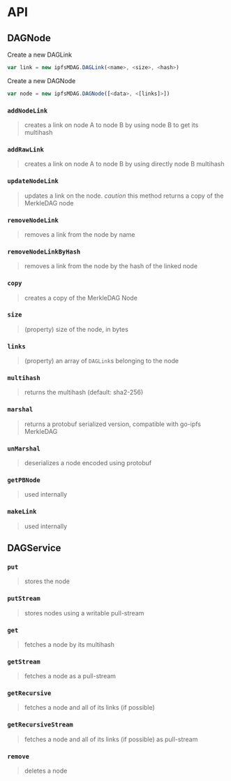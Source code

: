 # API

## DAGNode

Create a new DAGLink

```JavaScript
var link = new ipfsMDAG.DAGLink(<name>, <size>, <hash>)
```

Create a new DAGNode

```JavaScript
var node = new ipfsMDAG.DAGNode([<data>, <[links]>])
```

### `addNodeLink`

> creates a link on node A to node B by using node B to get its multihash

### `addRawLink`

> creates a link on node A to node B by using directly node B multihash

### `updateNodeLink`

> updates a link on the node. *caution* this method returns a copy of the MerkleDAG node

### `removeNodeLink`

> removes a link from the node by name

### `removeNodeLinkByHash`

> removes a link from the node by the hash of the linked node


### `copy`

> creates a copy of the MerkleDAG Node

### `size`

> (property) size of the node, in bytes

### `links`

> (property) an array of `DAGLink`s belonging to the node

### `multihash`

> returns the multihash (default: sha2-256)

### `marshal`

> returns a protobuf serialized version, compatible with go-ipfs MerkleDAG

### `unMarshal`

> deserializes a node encoded using protobuf

### `getPBNode`

> used internally

### `makeLink`

> used internally

## DAGService

### `put`

> stores the node

### `putStream`

> stores nodes using a writable pull-stream

### `get`

> fetches a node by its multihash

### `getStream`

> fetches a node as a pull-stream

### `getRecursive`

> fetches a node and all of its links (if possible)

### `getRecursiveStream`

> fetches a node and all of its links (if possible) as pull-stream

### `remove`

> deletes a node
